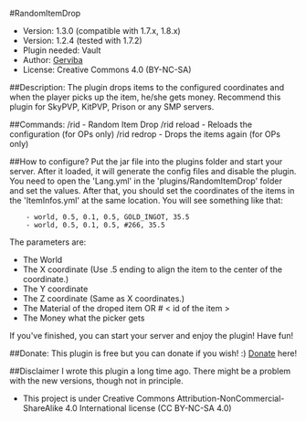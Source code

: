 #RandomItemDrop
 * Version: 1.3.0 (compatible with 1.7.x, 1.8.x)
 * Version: 1.2.4 (tested with 1.7.2)
 * Plugin needed: Vault
 * Author: [Gerviba]
 * License: Creative Commons 4.0 (BY-NC-SA)

##Description:
The plugin drops items to the configured coordinates and when the player picks up the item, he/she gets money. Recommend this plugin for SkyPVP, KitPVP, Prison or any SMP servers.​

##Commands:
/rid - Random Item Drop
/rid reload - Reloads the configuration (for OPs only)
/rid redrop - Drops the items again (for OPs only)​

##How to configure?
Put the jar file into the plugins folder and start your server. After it loaded, it will generate the config files and disable the plugin. You need to open the 'Lang.yml' in the 'plugins/RandomItemDrop' folder and set the values. After that, you should set the coordinates of the items in the 'ItemInfos.yml' at the same location. You will see something like that:

```
	- world, 0.5, 0.1, 0.5, GOLD_INGOT, 35.5
	- world, 0.5, 0.1, 0.5, #266, 35.5
```

The parameters are:
 * The World
 * The X coordinate (Use .5 ending to align the item to the center of the coordinate.)
 * The Y coordinate
 * The Z coordinate (Same as X coordinates.)
 * The Material of the droped item OR # < id of the item >
 * The Money what the picker gets

If you've finished, you can start your server and enjoy the plugin! Have fun!

##Donate: 
This plugin is free but you can donate if you wish! :) 
[Donate] here!

##Disclaimer
I wrote this plugin a long time ago. There might be a problem with the new versions, though not in principle. 

* This project is under Creative Commons Attribution-NonCommercial-ShareAlike 4.0 International license (CC BY-NC-SA 4.0)

[Gerviba]:https://github.com/Gerviba
[Donate]:https://www.paypal.com/cgi-bin/webscr?cmd=_s-xclick&hosted_button_id=64K9CU3CX3FV4
